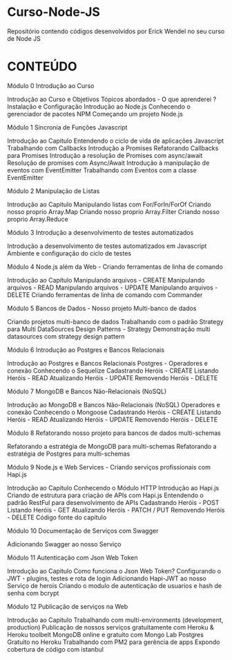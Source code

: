 # Curso-Node-JS
Repositório contendo códigos desenvolvidos por Erick Wendel no seu curso de Node JS

# CONTEÚDO

Módulo 0 Introdução ao Curso

Introdução ao Curso e Objetivos
Tópicos abordados - O que aprenderei ?
Instalação e Configuração
Introdução ao Node.js
Conhecendo o gerenciador de pacotes NPM
Começando um projeto Node.js

Módulo 1 Sincronia de Funções Javascript

Introdução ao Capitulo
Entendendo o ciclo de vida de aplicações Javascript
Trabalhando com Callbacks
Introdução a Promises
Refatorando Callbacks para Promises
Introdução a resolução de Promises com async/await
Resolução de promises com Async/Await
Introdução à manipulação de eventos com EventEmitter
Trabalhando com Eventos com a classe EventEmitter

Módulo 2 Manipulação de Listas

Introdução ao Capitulo
Manipulando listas com For/ForIn/ForOf
Criando nosso proprio Array.Map
Criando nosso proprio Array.Filter
Criando nosso proprio Array.Reduce

Módulo 3 Introdução a desenvolvimento de testes automatizados

Introdução a desenvolvimento de testes automatizados em Javascript
Ambiente e configuração do ciclo de testes

Módulo 4 Node.js além da Web - Criando ferramentas de linha de comando

Introdução ao Capítulo
Manipulando arquivos - CREATE
Manipulando arquivos - READ
Manipulando arquivos - UPDATE
Manipulando arquivos - DELETE
Criando ferramentas de linha de comando com Commander

Módulo 5 Bancos de Dados - Nosso projeto Multi-banco de dados

Criando projetos multi-banco de dados
Trabalhando com o padrão Strategy para Multi DataSources
Design Patterns - Strategy
Demonstração multi datasources com strategy design pattern

Módulo 6 Introdução ao Postgres e Bancos Relacionais

Introdução ao Postgres e Bancos Relacionais
Postgres - Operadores e conexão
Conhecendo o Sequelize
Cadastrando Heróis - CREATE
Listando Heróis - READ
Atualizando Heróis - UPDATE
Removendo Heróis - DELETE

Módulo 7 MongoDB e Bancos Não-Relacionais (NoSQL)

Introdução ao MongoDB e Bancos Não-Relacionais (NoSQL)
Operadores e conexão
Conhecendo o Mongoose
Cadastrando Heróis - CREATE
Listando Heróis - READ
Atualizando Heróis - UPDATE
Removendo Heróis - DELETE

Módulo 8 Refatorando nosso projeto para bancos de dados multi-schemas

Refatorando a estratégia de MongoDB para multi-schemas
Refatorando a estratégia de Postgres para multi-schemas

Módulo 9 Node.js e Web Services - Criando serviços profissionais com Hapi.js

Introdução ao Capítulo
Conhecendo o Módulo HTTP
Introdução ao Hapi.js
Criando de estrutura para criação de APIs com Hapi.js
Entendendo o padrão RestFul para desenvolvimento de APIs
Cadastrando Heróis - POST
Listando Heróis - GET
Atualizando Heróis - PATCH / PUT
Removendo Heróis - DELETE
Código fonte do capítulo

Módulo 10 Documentação de Serviços com Swagger

Adicionando Swagger ao nosso Serviço

Módulo 11 Autenticação com Json Web Token

Introdução ao Capitulo
Como funciona o Json Web Token?
Configurando o JWT - plugins, testes e rota de login
Adicionando Hapi-JWT ao nosso Serviço de herois
Criando o modulo de autenticação de usuarios e hash de senha com bcrypt

Módulo 12 Publicação de serviços na Web

Introdução ao Capitulo
Trabalhando com multi-environments (development, production)
Publicação de nossos serviços gratuitamente com Heroku & Heroku toolbelt
MongoDB online e gratuito com Mongo Lab
Postgres Gratuito no Heroku
Trabalhando com PM2 para gerência de apps
Expondo cobertura de código com istanbul

